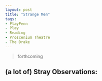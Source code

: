 ```yaml
---
layout: post
title: "Strange Men"
tags:
- PlayPenn
- Play
- Reading
- Proscenium Theatre
- The Drake
---
```

> forthcoming

## (a lot of) Stray Observations:
